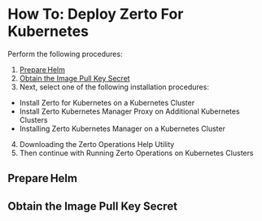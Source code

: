 # How To: Deploy Zerto For Kubernetes


Perform the following procedures:

1.	[Prepare Helm](#PrepareHelm)
2.	[Obtain the Image Pull Key Secret](##Obtain-the-Image-Pull-Key-Secret)
3.	Next, select one of the following installation procedures:
  -	Install Zerto for Kubernetes on a Kubernetes Cluster
  - Install Zerto Kubernetes Manager Proxy on Additional Kubernetes Clusters
  -	Installing Zerto Kubernetes Manager on a Kubernetes Cluster
4.	Downloading the Zerto Operations Help Utility
5.	Then continue with Running Zerto Operations on Kubernetes Clusters

## Prepare Helm

## Obtain the Image Pull Key Secret
